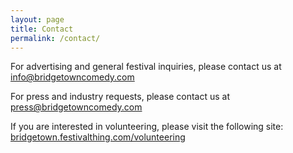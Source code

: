 ```yaml
---
layout: page
title: Contact
permalink: /contact/
---
```


For advertising and general festival inquiries, please contact us at [info@bridgetowncomedy.com](mailto:info@bridgetowncomedy.com)

For press and industry requests, please contact us at [press@bridgetowncomedy.com](mailto:press@bridgetowncomedy.com)

If you are interested in volunteering, please visit the following site: [bridgetown.festivalthing.com/volunteering](http://bridgetown.festivalthing.com/volunteering)